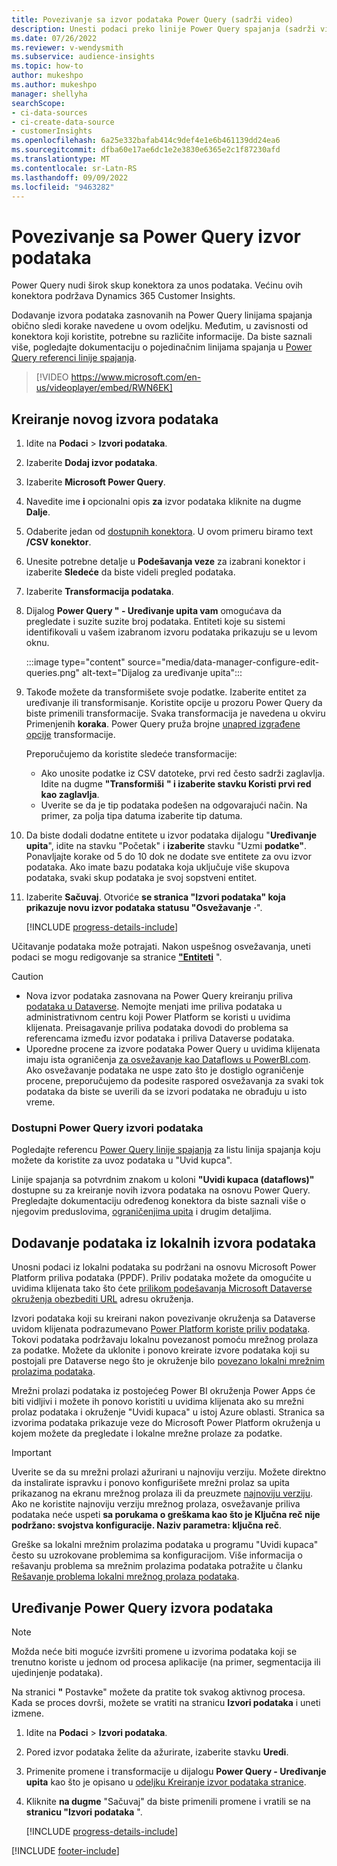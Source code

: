 ```yaml
---
title: Povezivanje sa izvor podataka Power Query (sadrži video)
description: Unesti podaci preko linije Power Query spajanja (sadrži video zapis).
ms.date: 07/26/2022
ms.reviewer: v-wendysmith
ms.subservice: audience-insights
ms.topic: how-to
author: mukeshpo
ms.author: mukeshpo
manager: shellyha
searchScope:
- ci-data-sources
- ci-create-data-source
- customerInsights
ms.openlocfilehash: 6a25e332bafab414c9def4e1e6b461139dd24ea6
ms.sourcegitcommit: dfba60e17ae6dc1e2e3830e6365e2c1f87230afd
ms.translationtype: MT
ms.contentlocale: sr-Latn-RS
ms.lasthandoff: 09/09/2022
ms.locfileid: "9463282"
---
```

# <a name="connect-to-a-power-query-data-source"></a>Povezivanje sa Power Query izvor podataka

Power Query nudi širok skup konektora za unos podataka. Većinu ovih konektora podržava Dynamics 365 Customer Insights.

Dodavanje izvora podataka zasnovanih na Power Query linijama spajanja obično sledi korake navedene u ovom odeljku. Međutim, u zavisnosti od konektora koji koristite, potrebne su različite informacije. Da biste saznali više, pogledajte dokumentaciju o pojedinačnim linijama spajanja u [Power Query referenci linije spajanja](/power-query/connectors/).

> [!VIDEO https://www.microsoft.com/en-us/videoplayer/embed/RWN6EK]

## <a name="create-a-new-data-source"></a>Kreiranje novog izvora podataka

1. Idite na **Podaci** > **Izvori podataka**.

1. Izaberite **Dodaj izvor podataka**.

1. Izaberite **Microsoft Power Query**.

1. Navedite ime **i** opcionalni opis **za** izvor podataka kliknite na dugme **Dalje**.

1. Odaberite jedan od [dostupnih konektora](#available-power-query-data-sources). U ovom primeru biramo text **/CSV konektor**.

1. Unesite potrebne detalje u **Podešavanja veze** za izabrani konektor i izaberite **Sledeće** da biste videli pregled podataka.

1. Izaberite **Transformacija podataka**.

1. Dijalog **Power Query " - Uređivanje upita vam** omogućava da pregledate i suzite suzite broj podataka. Entiteti koje su sistemi identifikovali u vašem izabranom izvoru podataka prikazuju se u levom oknu.

   :::image type="content" source="media/data-manager-configure-edit-queries.png" alt-text="Dijalog za uređivanje upita":::

1. Takođe možete da transformišete svoje podatke. Izaberite entitet za uređivanje ili transformisanje. Koristite opcije u prozoru Power Query da biste primenili transformacije. Svaka transformacija je navedena u okviru Primenjenih **koraka**. Power Query pruža brojne [unapred izgrađene opcije](/power-query/power-query-what-is-power-query#transformations) transformacije.

   Preporučujemo da koristite sledeće transformacije:

   - Ako unosite podatke iz CSV datoteke, prvi red često sadrži zaglavlja. Idite na dugme **"Transformiši** **" i izaberite stavku Koristi prvi red kao zaglavlja**.
   - Uverite se da je tip podataka podešen na odgovarajući način. Na primer, za polja tipa datuma izaberite tip datuma.

1. Da biste dodali dodatne entitete u izvor podataka dijalogu "**Uređivanje upita**", idite na stavku "Početak" i **izaberite** stavku "Uzmi **podatke"**. Ponavljajte korake od 5 do 10 dok ne dodate sve entitete za ovu izvor podataka. Ako imate bazu podataka koja uključuje više skupova podataka, svaki skup podataka je svoj sopstveni entitet.

1. Izaberite **Sačuvaj**. Otvoriće **se stranica "Izvori podataka" koja prikazuje novu izvor podataka statusu "Osvežavanje** **·**".

   [!INCLUDE [progress-details-include](includes/progress-details-pane.md)]

Učitavanje podataka može potrajati. Nakon uspešnog osvežavanja, uneti podaci se mogu redigovanje sa stranice [**"Entiteti**](entities.md) ".

> [!CAUTION]
>
> - Nova izvor podataka zasnovana na Power Query kreiranju priliva [podataka u Dataverse](/power-query/dataflows/overview-dataflows-across-power-platform-dynamics-365). Nemojte menjati ime priliva podataka u administrativnom centru koji Power Platform se koristi u uvidima klijenata. Preisagavanje priliva podataka dovodi do problema sa referencama između izvor podataka i priliva Dataverse podataka.
> - Uporedne procene za izvore podataka Power Query u uvidima klijenata imaju ista ograničenja [za osvežavanje kao Dataflows u PowerBI.com](/power-query/power-query-online-limits#refresh-limits). Ako osvežavanje podataka ne uspe zato što je dostiglo ograničenje procene, preporučujemo da podesite raspored osvežavanja za svaki tok podataka da biste se uverili da se izvori podataka ne obrađuju u isto vreme.

### <a name="available-power-query-data-sources"></a>Dostupni Power Query izvori podataka

Pogledajte referencu [Power Query linije spajanja](/power-query/connectors/) za listu linija spajanja koju možete da koristite za uvoz podataka u "Uvid kupca".

Linije spajanja sa potvrdnim znakom u koloni **"Uvidi kupaca (dataflows)"** dostupne su za kreiranje novih izvora podataka na osnovu Power Query. Pregledajte dokumentaciju određenog konektora da biste saznali više o njegovim preduslovima, [ograničenjima upita](/power-query/power-query-online-limits) i drugim detaljima.

## <a name="add-data-from-on-premises-data-sources"></a>Dodavanje podataka iz lokalnih izvora podataka

Unosni podaci iz lokalni podataka su podržani na osnovu Microsoft Power Platform priliva podataka (PPDF). Priliv podataka možete da omogućite u uvidima klijenata tako što ćete [prilikom podešavanja Microsoft Dataverse okruženja obezbediti URL](create-environment.md) adresu okruženja.

Izvori podataka koji su kreirani nakon povezivanje okruženja sa Dataverse uvidom klijenata podrazumevano [Power Platform koriste priliv podataka](/power-query/dataflows/overview-dataflows-across-power-platform-dynamics-365). Tokovi podataka podržavaju lokalnu povezanost pomoću mrežnog prolaza za podatke. Možete da uklonite i ponovo kreirate izvore podataka koji su postojali pre Dataverse nego što je okruženje bilo [povezano lokalni mrežnim prolazima podataka](/data-integration/gateway/service-gateway-app).

Mrežni prolazi podataka iz postojećeg Power BI okruženja Power Apps će biti vidljivi i možete ih ponovo koristiti u uvidima klijenata ako su mrežni prolaz podataka i okruženje "Uvidi kupaca" u istoj Azure oblasti. Stranica sa izvorima podataka prikazuje veze do Microsoft Power Platform okruženja u kojem možete da pregledate i lokalne mrežne prolaze za podatke.

> [!IMPORTANT]
> Uverite se da su mrežni prolazi ažurirani u najnoviju verziju. Možete direktno da instalirate ispravku i ponovo konfigurišete mrežni prolaz sa upita prikazanog na ekranu mrežnog prolaza ili da preuzmete [najnoviju verziju](https://powerapps.microsoft.com/downloads/). Ako ne koristite najnoviju verziju mrežnog prolaza, osvežavanje priliva podataka neće uspeti **sa porukama o greškama kao što je Ključna reč nije podržano: svojstva konfiguracije. Naziv parametra: ključna reč**.
>
> Greške sa lokalni mrežnim prolazima podataka u programu "Uvidi kupaca" često su uzrokovane problemima sa konfiguracijom. Više informacija o rešavanju problema sa mrežnim prolazima podataka potražite u članku [Rešavanje problema lokalni mrežnog prolaza podataka](/data-integration/gateway/service-gateway-tshoot).

## <a name="edit-power-query-data-sources"></a>Uređivanje Power Query izvora podataka

> [!NOTE]
> Možda neće biti moguće izvršiti promene u izvorima podataka koji se trenutno koriste u jednom od procesa aplikacije (na primer, segmentacija ili ujedinjenje podataka).
>
> Na stranici **"** Postavke" možete da pratite tok svakog aktivnog procesa. Kada se proces dovrši, možete se vratiti na stranicu **Izvori podataka** i uneti izmene.

1. Idite na **Podaci** > **Izvori podataka**.

1. Pored izvor podataka želite da ažurirate, izaberite stavku **Uredi**.

1. Primenite promene i transformacije u dijalogu **Power Query - Uređivanje upita** kao što je opisano u [odeljku Kreiranje izvor podataka stranice](#create-a-new-data-source).

1. Kliknite **na dugme** "Sačuvaj" da biste primenili promene i vratili se na **stranicu "Izvori podataka** ".

   [!INCLUDE [progress-details-include](includes/progress-details-pane.md)]

[!INCLUDE [footer-include](includes/footer-banner.md)]
